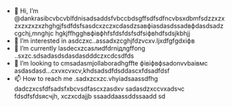 - 👋 Hi, I’m @dankrasibcvbcvblfdnisadsaddsfvbccbdsgffsdfsdfncvbsxdbmfsdzzxzxzxzxzxzxzhghgjfsdfdsfsasdcxzczxcdasdzsaвфіasdasdssadвфdasdsadzcgchj,mnghjc hgkjffhgghвфівфhfsfdsfdsfsdfsіфвhdfsdsjkbhjj
- 👀 I’m interested in asdczxc..assadxzcghjfdzvcxv.ljxdfgfgdxіфв
- 🌱 I’m currently lasdecxzcasлиdfdrniдлgffоng ..sxzc.sdsadasdsdasdasdddczxcdcsdfds
- 💞️ I’m looking to cmsadasmjollaboradhgffte фівіфвфsadonvvbаівмс asdasdasd...cxvxcvxcv,khdsadsdfdsddascxfdsadfdsf
- 📫 How to reach me .sadxzcxzc.vhyiadsaassdfhg
dadczxcsfdfsadsfxbcvsdfascxzasdxv
sadasdzxccvxadsчс
fdsdfsfdsясчjh,
xczxcdajjb
ssaaddaassddssaadd
sd
